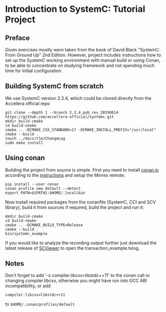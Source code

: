 # Introduction to SystemC: Tutorial Project

## Preface

Given exercises mostly were taken from the book of David Black "SystemC: From Ground Up" 2nd Edition.
However, project includes instructions how to set up the SystemC working environment with manual build or using Conan,
to be able to concentrate on studying framework and not spending much time for initial configuration.

## Building SystemC from scratch

We use SystemC version 2.3.4, which could be cloned directly from the Accellera official repo

```
git clone --depth 1 --branch 2.3.4_pub_rev_20190614 https://github.com/accellera-official/systemc.git
mkdir build-cmake
cd build-cmake
cmake .. -DCMAKE_CXX_STANDARD=17 -DCMAKE_INSTALL_PREFIX="/usr/local"
cmake --build .
touch ../docs/tlm/ChangeLog
sudo make install
```

## Using conan
Building the project from source is simple. 
First you need to install [conan.io](https://conan.io/) 
according to the [instructions](http://docs.conan.io/en/latest/installation.html) and setup the Minres remote:

```
pip install --user conan
conan profile new default --detect
export PATH=${PATH}:$HOME/.local/bin
```

Now install required packages from the conanfile (SystemC, CCI and SCV library), 
build it from sources if required, build the project and run it:

```
mkdir build-cmake
cd build-cmake
cmake .. -DCMAKE_BUILD_TYPE=Release
cmake --build .
bin/systemc_example
```

If you would like to analyze the recording output further just download the latest release of 
[SCViewer](https://github.com/Minres/SCViewer/releases) to open the transaction_example.txlog.

## Notes

Don't forget to add '-s compiler.libcxx=libstdc++11' to the conan call or changing compiler.libcxx,
otherwise you might have run into GCC ABI incompatibility, or add
```
compiler.libcxx=libstdc++11
```

to `$HOME/.conan/profiles/default`
